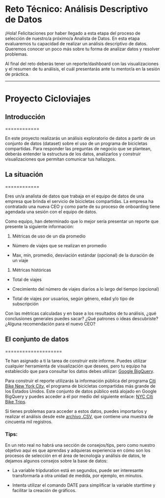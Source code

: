 # Reto Técnico: Análisis Descriptivo de Datos

¡Hola! Felicitaciones por haber llegado a esta etapa del proceso de selección de nuestro/a próximo/a Analista de Datos. En esta etapa evaluaremos tu capacidad de realizar un análisis descriptivo de datos. Queremos conocer un poco más sobre tu forma de analizar datos y resolver problemas.

Al final del reto deberás  tener un reporte/dashboard con las visualizaciones y el resumen de tu análisis, el cuál presentarás ante tu mentor/a en la sesión de práctica.

____

# Proyecto Cicloviajes

## Introducción
============

En este proyecto realizarás un análisis exploratorio de datos a partir de un conjunto de datos (dataset) sobre el uso de un programa de bicicletas compartidas. Para responder las preguntas de negocio que se plantean, deberás entender la estructura de los datos, analizarlos y construir visualizaciones que permitan comunicar tus hallazgos. 

## La situación
============

Eres un/a analista de datos que trabaja en el equipo de datos de una empresa que brinda el servicio de bicicletas compartidas. La empresa ha contratado una nueva CEO y como parte de su proceso de onboarding tiene agendada una sesión con el equipo de datos.

Como equipo, han determinado que lo mejor sería presentar un reporte que presente la siguiente información:

1.  Métricas de uso de un día promedio 

-   Número de viajes que se realizan en promedio 

-   Max, min, promedio, desviación estándar (opcional) de la duración de un viaje

1.  Métricas históricas 

-   Total de viajes

-   Crecimiento del número de viajes diarios a lo largo del tiempo (opcional)

-   Total de viajes por usuarios, según género, edad y/o tipo de subscripción

Con las métricas calculadas y en base a los resultados de tu análisis, ¿qué conclusiones generales puedes sacar? ¿Qué patrones o ideas descubriste? ¿Alguna recomendación para el nuevo CEO?

## El conjunto de datos
====================

Te han asignado a ti la tarea de construir este informe. Puedes utilizar cualquier herramienta de visualización que desees, pero tu equipo ha establecido que para consultar los datos debes utilizar: [Google BigQuery](https://www.youtube.com/watch?v=CFw4peH2UwU&t).

Para construir el reporte utilizarás la información pública del programa [Citi Bike New York City](https://www.citibikenyc.com/homepage), el programa de bicicletas compartidas más grande de los Estados Unidos. Este conjunto de datos público está alojado en Google BigQuery y puedes acceder a él por medio del siguiente enlace: [NYC Citi Bike Trips](https://console.cloud.google.com/marketplace/product/city-of-new-york/nyc-citi-bike?project=data-sandbox-319716&folder=&organizationId=).

Si tienes problemas para acceder a estos datos, puedes importarlos y realizar el análisis desde este [archivo .CSV,](https://drive.google.com/file/d/11mNSb16cXyjuSu4j0Ro-66Ezm1nXb6zo/view?usp=sharing) que contiene una muestra de cincuenta mil registros.

### Tips:

En un reto real no habrá una sección de consejos/tips, pero como nuestro objetivo aquí es que aprendas y adquieras experiencia en cómo son los procesos de selección en el área de tecnología y análisis de datos, te dejamos algunos consejos sobre la base de datos:

-   La variable tripduration está en segundos, puede ser interesante transformarla a otra unidad de medida, por ejemplo, en minutos.

-   Intenta utilizar el comando DATE para simplificar la variable starttime y facilitar la creación de gráficos.
